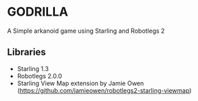 # GODRILLA
A Simple arkanoid game using Starling and Robotlegs 2

## Libraries
- Starling 1.3
- Robotlegs 2.0.0
- Starling View Map extension by Jamie Owen (https://github.com/jamieowen/robotlegs2-starling-viewmap)

